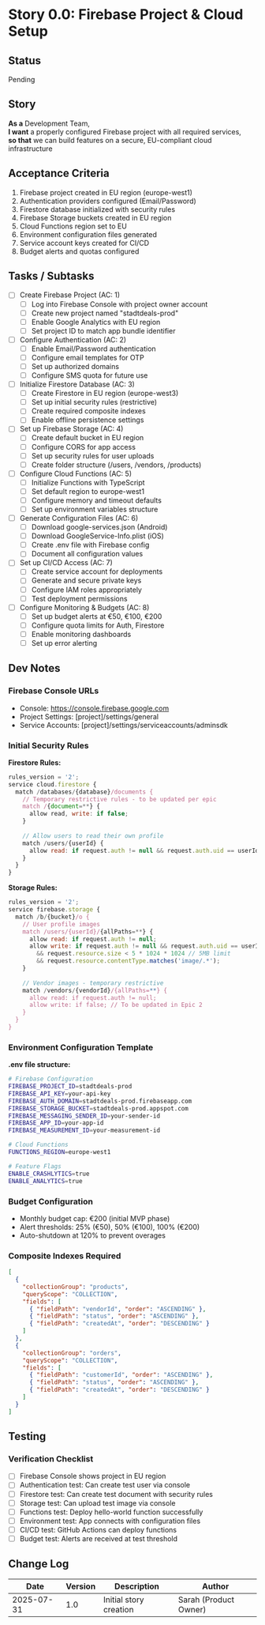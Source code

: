 # Story 0.0: Firebase Project & Cloud Setup

## Status
Pending

## Story
**As a** Development Team,  
**I want** a properly configured Firebase project with all required services,  
**so that** we can build features on a secure, EU-compliant cloud infrastructure

## Acceptance Criteria
1. Firebase project created in EU region (europe-west1)
2. Authentication providers configured (Email/Password)
3. Firestore database initialized with security rules
4. Firebase Storage buckets created in EU region
5. Cloud Functions region set to EU
6. Environment configuration files generated
7. Service account keys created for CI/CD
8. Budget alerts and quotas configured

## Tasks / Subtasks
- [ ] Create Firebase Project (AC: 1)
  - [ ] Log into Firebase Console with project owner account
  - [ ] Create new project named "stadtdeals-prod"
  - [ ] Enable Google Analytics with EU region
  - [ ] Set project ID to match app bundle identifier
- [ ] Configure Authentication (AC: 2)
  - [ ] Enable Email/Password authentication
  - [ ] Configure email templates for OTP
  - [ ] Set up authorized domains
  - [ ] Configure SMS quota for future use
- [ ] Initialize Firestore Database (AC: 3)
  - [ ] Create Firestore in EU region (europe-west3)
  - [ ] Set up initial security rules (restrictive)
  - [ ] Create required composite indexes
  - [ ] Enable offline persistence settings
- [ ] Set up Firebase Storage (AC: 4)
  - [ ] Create default bucket in EU region
  - [ ] Configure CORS for app access
  - [ ] Set up security rules for user uploads
  - [ ] Create folder structure (/users, /vendors, /products)
- [ ] Configure Cloud Functions (AC: 5)
  - [ ] Initialize Functions with TypeScript
  - [ ] Set default region to europe-west1
  - [ ] Configure memory and timeout defaults
  - [ ] Set up environment variables structure
- [ ] Generate Configuration Files (AC: 6)
  - [ ] Download google-services.json (Android)
  - [ ] Download GoogleService-Info.plist (iOS)
  - [ ] Create .env file with Firebase config
  - [ ] Document all configuration values
- [ ] Set up CI/CD Access (AC: 7)
  - [ ] Create service account for deployments
  - [ ] Generate and secure private keys
  - [ ] Configure IAM roles appropriately
  - [ ] Test deployment permissions
- [ ] Configure Monitoring & Budgets (AC: 8)
  - [ ] Set up budget alerts at €50, €100, €200
  - [ ] Configure quota limits for Auth, Firestore
  - [ ] Enable monitoring dashboards
  - [ ] Set up error alerting

## Dev Notes

### Firebase Console URLs
- Console: https://console.firebase.google.com
- Project Settings: [project]/settings/general
- Service Accounts: [project]/settings/serviceaccounts/adminsdk

### Initial Security Rules

**Firestore Rules:**
```javascript
rules_version = '2';
service cloud.firestore {
  match /databases/{database}/documents {
    // Temporary restrictive rules - to be updated per epic
    match /{document=**} {
      allow read, write: if false;
    }
    
    // Allow users to read their own profile
    match /users/{userId} {
      allow read: if request.auth != null && request.auth.uid == userId;
    }
  }
}
```

**Storage Rules:**
```javascript
rules_version = '2';
service firebase.storage {
  match /b/{bucket}/o {
    // User profile images
    match /users/{userId}/{allPaths=**} {
      allow read: if request.auth != null;
      allow write: if request.auth != null && request.auth.uid == userId
        && request.resource.size < 5 * 1024 * 1024 // 5MB limit
        && request.resource.contentType.matches('image/.*');
    }
    
    // Vendor images - temporary restrictive
    match /vendors/{vendorId}/{allPaths=**} {
      allow read: if request.auth != null;
      allow write: if false; // To be updated in Epic 2
    }
  }
}
```

### Environment Configuration Template

**.env file structure:**
```bash
# Firebase Configuration
FIREBASE_PROJECT_ID=stadtdeals-prod
FIREBASE_API_KEY=your-api-key
FIREBASE_AUTH_DOMAIN=stadtdeals-prod.firebaseapp.com
FIREBASE_STORAGE_BUCKET=stadtdeals-prod.appspot.com
FIREBASE_MESSAGING_SENDER_ID=your-sender-id
FIREBASE_APP_ID=your-app-id
FIREBASE_MEASUREMENT_ID=your-measurement-id

# Cloud Functions
FUNCTIONS_REGION=europe-west1

# Feature Flags
ENABLE_CRASHLYTICS=true
ENABLE_ANALYTICS=true
```

### Budget Configuration
- Monthly budget cap: €200 (initial MVP phase)
- Alert thresholds: 25% (€50), 50% (€100), 100% (€200)
- Auto-shutdown at 120% to prevent overages

### Composite Indexes Required
```json
[
  {
    "collectionGroup": "products",
    "queryScope": "COLLECTION",
    "fields": [
      { "fieldPath": "vendorId", "order": "ASCENDING" },
      { "fieldPath": "status", "order": "ASCENDING" },
      { "fieldPath": "createdAt", "order": "DESCENDING" }
    ]
  },
  {
    "collectionGroup": "orders",
    "queryScope": "COLLECTION", 
    "fields": [
      { "fieldPath": "customerId", "order": "ASCENDING" },
      { "fieldPath": "status", "order": "ASCENDING" },
      { "fieldPath": "createdAt", "order": "DESCENDING" }
    ]
  }
]
```

## Testing

### Verification Checklist
- [ ] Firebase Console shows project in EU region
- [ ] Authentication test: Can create test user via console
- [ ] Firestore test: Can create test document with security rules
- [ ] Storage test: Can upload test image via console
- [ ] Functions test: Deploy hello-world function successfully
- [ ] Environment test: App connects with configuration files
- [ ] CI/CD test: GitHub Actions can deploy functions
- [ ] Budget test: Alerts are received at test threshold

## Change Log
| Date | Version | Description | Author |
|------|---------|-------------|---------|
| 2025-07-31 | 1.0 | Initial story creation | Sarah (Product Owner) |